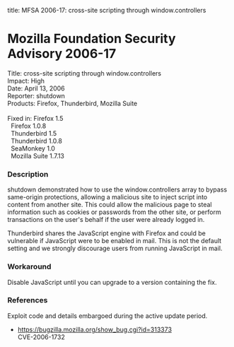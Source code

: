 title: MFSA 2006-17: cross-site scripting through window.controllers

<h1>Mozilla Foundation Security Advisory 2006-17</h1>

<p><span class="label">Title:</span>      cross-site scripting through window.controllers<br/>
<span class="label">Impact:</span>     High<br/>
<span class="label">Date:</span>       April 13, 2006<br/>
<span class="label">Reporter:</span>   shutdown<br/>
<span class="label">Products:</span>   Firefox, Thunderbird, Mozilla Suite<br/>
<br/>
<span class="label">Fixed in:</span>   Firefox 1.5<br/>
<span class="label">&#160;</span>      Firefox 1.0.8<br/>
<span class="label">&#160;</span>      Thunderbird 1.5<br/>
<span class="label">&#160;</span>      Thunderbird 1.0.8<br/>
<span class="label">&#160;</span>      SeaMonkey 1.0<br/>
<span class="label">&#160;</span>      Mozilla Suite 1.7.13</p>

<h3>Description</h3>

<p>shutdown demonstrated how to use the window.controllers array
to bypass same-origin protections, allowing a malicious site to
inject script into content from another site. This could allow
the malicious page to steal information such as cookies or
passwords from the other site, or perform transactions on the user's
behalf if the user were already logged in.</p>

<p class="note">Thunderbird shares the JavaScript engine with Firefox
and could be vulnerable if JavaScript were to be enabled in mail. This is not
the default setting and we strongly discourage users from running
JavaScript in mail.</p>

<h3>Workaround</h3>

<p>Disable JavaScript until you can upgrade to a version containing the fix.</p>

<h3>References</h3>

<p>Exploit code and details embargoed during the active update period.</p>

<ul>
<li><a href="https://bugzilla.mozilla.org/show_bug.cgi?id=313373">
https://bugzilla.mozilla.org/show_bug.cgi?id=313373</a><br/>
CVE-2006-1732</li>
</ul>



